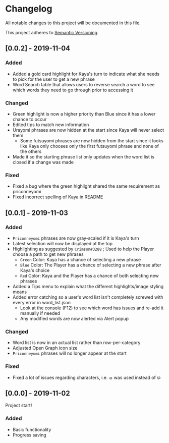 # Changelog
All notable changes to this project will be documented in this file.

This project adheres to [Semantic Versioning](https://semver.org/spec/v2.0.0.html).

## [0.0.2] - 2019-11-04
### Added
- Added a gold card highlight for Kaya's turn to indicate what she needs to pick for the user to get a new phrase
- Word Search table that allows users to reverse search a word to see which words they need to go through prior to accessing it
### Changed
- Green highlight is now a higher priority than Blue since it has a lower chance to occur
- Edited tips to match new information
- Urayomi phrases are now hidden at the start since Kaya will never select them
  - Some futsuyomi phrases are now hidden from the start since it looks like Kaya only chooses only the first futsuyomi phrase and none of the others
- Made it so the starting phrase list only updates when the word list is closed if a change was made
### Fixed
- Fixed a bug where the green highlight shared the same requirement as priconneyomi
- Fixed incorrect spelling of Kaya in README

## [0.0.1] - 2019-11-03
### Added
- `Priconneyomi` phrases are now gray-scaled if it is Kaya's turn
- Latest selection will now be displayed at the top
- Highlighting as suggested by `Crimson#3288` ; Used to help the Player choose a path to get new phrases
  - `Green` Color: Kaya has a chance of selecting a new phrase
  - `Blue` Color: The Player has a chance of selecting a new phrase after Kaya's choice
  - `Red` Color: Kaya and the Player has a chance of both selecting new phrases
- Added a Tips menu to explain what the different highlights/image styling means
- Added error catching so a user's word list isn't completely screwed with every error in word_list.json
  - Look at the console (F12) to see which word has issues and re-add it manually if needed
  - Any modified words are now alerted via Alert popup
### Changed
- Word list is now in an actual list rather than row-per-category
- Adjusted Open Graph icon size
- `Priconneyomi` phrases will no longer appear at the start
### Fixed
- Fixed a lot of issues regarding characters, i.e. `ゅ` was used instead of `ゆ`

## [0.0.0] - 2019-11-02
Project start!
### Added
- Basic functionality
- Progress saving